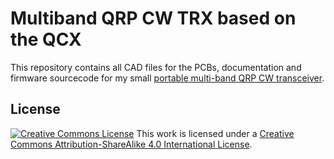# Multiband QRP CW TRX based on the QCX

This repository contains all CAD files for the PCBs, documentation and 
firmware sourcecode for my small [portable multi-band QRP CW transceiver](https://dm3mat.darc.de/cw2019). 

## License
[<img alt="Creative Commons License" style="border-width:0" src="https://i.creativecommons.org/l/by-sa/4.0/88x31.png" />](http://creativecommons.org/licenses/by-sa/4.0/">)
This work is licensed under a [Creative Commons Attribution-ShareAlike 4.0 International License](http://creativecommons.org/licenses/by-sa/4.0/).
